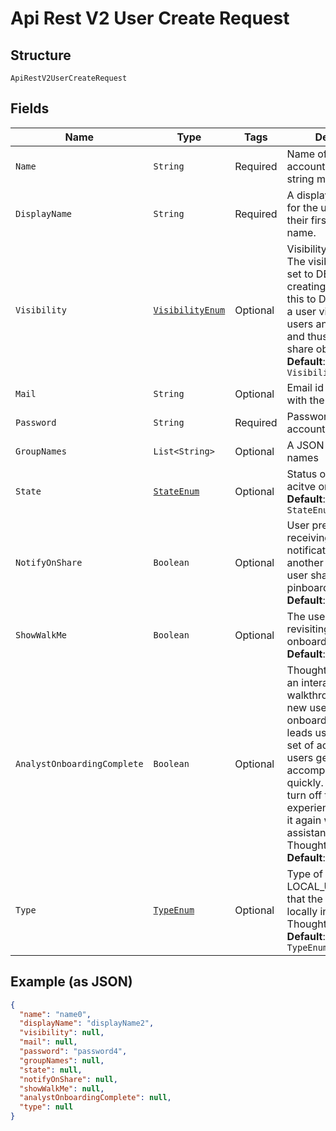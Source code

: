 
# Api Rest V2 User Create Request

## Structure

`ApiRestV2UserCreateRequest`

## Fields

| Name | Type | Tags | Description | Getter | Setter |
|  --- | --- | --- | --- | --- | --- |
| `Name` | `String` | Required | Name of the user account. The username string must be unique. | String getName() | setName(String name) |
| `DisplayName` | `String` | Required | A display name string for the user, usually their first and last name. | String getDisplayName() | setDisplayName(String displayName) |
| `Visibility` | [`VisibilityEnum`](/doc/models/visibility-enum.md) | Optional | Visibility of the user. The visibility attribute is set to DEFAULT when creating a user. Setting this to DEFAULT makes a user visible to other users and user groups, and thus allows them to share objects<br>**Default**: `VisibilityEnum.DEFAULT` | VisibilityEnum getVisibility() | setVisibility(VisibilityEnum visibility) |
| `Mail` | `String` | Optional | Email id associated with the user account | String getMail() | setMail(String mail) |
| `Password` | `String` | Required | Password for the user account. | String getPassword() | setPassword(String password) |
| `GroupNames` | `List<String>` | Optional | A JSON array of group names | List<String> getGroupNames() | setGroupNames(List<String> groupNames) |
| `State` | [`StateEnum`](/doc/models/state-enum.md) | Optional | Status of user account. acitve or inactive.<br>**Default**: `StateEnum.ACTIVE` | StateEnum getState() | setState(StateEnum state) |
| `NotifyOnShare` | `Boolean` | Optional | User preference for receiving email notifications when another ThoughtSpot user shares answers or pinboards.<br>**Default**: `true` | Boolean getNotifyOnShare() | setNotifyOnShare(Boolean notifyOnShare) |
| `ShowWalkMe` | `Boolean` | Optional | The user preference for revisiting the onboarding experience.<br>**Default**: `true` | Boolean getShowWalkMe() | setShowWalkMe(Boolean showWalkMe) |
| `AnalystOnboardingComplete` | `Boolean` | Optional | ThoughtSpot provides an interactive guided walkthrough to onboard new users. The onboarding experience leads users through a set of actions to help users get started and accomplish their tasks quickly. The users can turn off the Onboarding experience and access it again when they need assistance with the ThoughtSpot UI.<br>**Default**: `true` | Boolean getAnalystOnboardingComplete() | setAnalystOnboardingComplete(Boolean analystOnboardingComplete) |
| `Type` | [`TypeEnum`](/doc/models/type-enum.md) | Optional | Type of user. LOCAL_USER indicates that the user is created locally in the ThoughtSpot system.<br>**Default**: `TypeEnum.LOCAL_USER` | TypeEnum getType() | setType(TypeEnum type) |

## Example (as JSON)

```json
{
  "name": "name0",
  "displayName": "displayName2",
  "visibility": null,
  "mail": null,
  "password": "password4",
  "groupNames": null,
  "state": null,
  "notifyOnShare": null,
  "showWalkMe": null,
  "analystOnboardingComplete": null,
  "type": null
}
```

